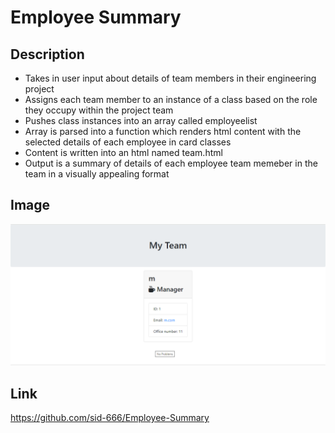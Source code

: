 # Employee Summary
## Description
* Takes in user input about details of team members in their engineering project
* Assigns each team member to an instance of a class based on the role they occupy within the project team
* Pushes class instances into an array called employeelist
* Array is parsed into a function which renders html content with the selected details of each employee in card classes
* Content is written into an html named team.html
* Output is a summary of details of each employee team memeber in the team in a visually appealing format
## Image 
![Applicationimg](./Assets/employee-summary-image.PNG)
## Link
https://github.com/sid-666/Employee-Summary